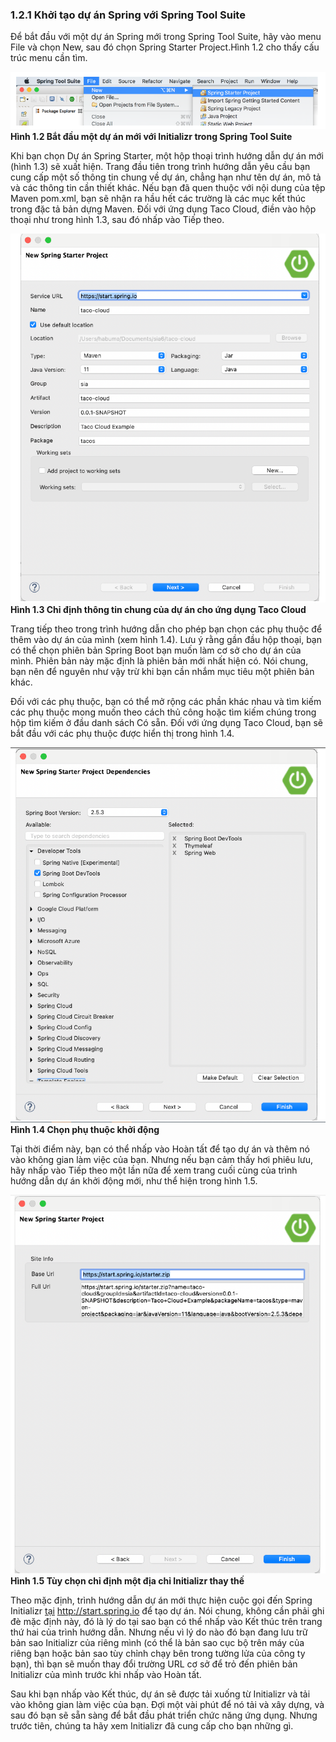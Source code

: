 ### 1.2.1 Khởi tạo dự án Spring với Spring Tool Suite

Để bắt đầu với một dự án Spring mới trong Spring Tool Suite, hãy vào menu File và chọn New, sau đó chọn Spring Starter Project.Hình 1.2 cho thấy cấu trúc menu cần tìm.

![Hình 1.2](../../assets/1.2.png)
**Hình 1.2 Bắt đầu một dự án mới với Initializr trong Spring Tool Suite**

Khi bạn chọn Dự án Spring Starter, một hộp thoại trình hướng dẫn dự án mới (hình 1.3) sẽ xuất hiện. Trang đầu tiên trong trình hướng dẫn yêu cầu bạn cung cấp một số thông tin chung về dự án, chẳng hạn như tên dự án, mô tả và các thông tin cần thiết khác. Nếu bạn đã quen thuộc với nội dung của tệp Maven pom.xml, bạn sẽ nhận ra hầu hết các trường là các mục kết thúc trong đặc tả bản dựng Maven. Đối với ứng dụng Taco Cloud, điền vào hộp thoại như trong hình 1.3, sau đó nhấp vào Tiếp theo.

![Hình 1.3](../../assets/1.3.png)
**Hình 1.3 Chỉ định thông tin chung của dự án cho ứng dụng Taco Cloud**

Trang tiếp theo trong trình hướng dẫn cho phép bạn chọn các phụ thuộc để thêm vào dự án của mình (xem hình 1.4). Lưu ý rằng gần đầu hộp thoại, bạn có thể chọn phiên bản Spring Boot bạn muốn làm cơ sở cho dự án của mình. Phiên bản này mặc định là phiên bản mới nhất hiện có. Nói chung, bạn nên để nguyên như vậy trừ khi bạn cần nhắm mục tiêu một phiên bản khác.

Đối với các phụ thuộc, bạn có thể mở rộng các phần khác nhau và tìm kiếm các phụ thuộc mong muốn theo cách thủ công hoặc tìm kiếm chúng trong hộp tìm kiếm ở đầu danh sách Có sẵn. Đối với ứng dụng Taco Cloud, bạn sẽ bắt đầu với các phụ thuộc được hiển thị trong hình 1.4.

![Hình 1.4](../../assets/1.4.png)
**Hình 1.4 Chọn phụ thuộc khởi động**

Tại thời điểm này, bạn có thể nhấp vào Hoàn tất để tạo dự án và thêm nó vào không gian làm việc của bạn. Nhưng nếu bạn cảm thấy hơi phiêu lưu, hãy nhấp vào Tiếp theo một lần nữa để xem trang cuối cùng của trình hướng dẫn dự án khởi động mới, như thể hiện trong hình 1.5.

![Hình 1.5](../../assets/1.5.png)
**Hình 1.5 Tùy chọn chỉ định một địa chỉ Initializr thay thế**

Theo mặc định, trình hướng dẫn dự án mới thực hiện cuộc gọi đến Spring Initializr [tại](http://start.spring.io) <http://start.spring.io> để tạo dự án. Nói chung, không cần phải ghi đè mặc định này, đó là lý do tại sao bạn có thể nhấp vào Kết thúc trên trang thứ hai của trình hướng dẫn. Nhưng nếu vì lý do nào đó bạn đang lưu trữ bản sao Initializr của riêng mình (có thể là bản sao cục bộ trên máy của riêng bạn hoặc bản sao tùy chỉnh chạy bên trong tường lửa của công ty bạn), thì bạn sẽ muốn thay đổi trường URL cơ sở để trỏ đến phiên bản Initializr của mình trước khi nhấp vào Hoàn tất.

Sau khi bạn nhấp vào Kết thúc, dự án sẽ được tải xuống từ Initializr và tải vào không gian làm việc của bạn. Đợi một vài phút để nó tải và xây dựng, và sau đó bạn sẽ sẵn sàng để bắt đầu phát triển chức năng ứng dụng. Nhưng trước tiên, chúng ta hãy xem Initializr đã cung cấp cho bạn những gì.
